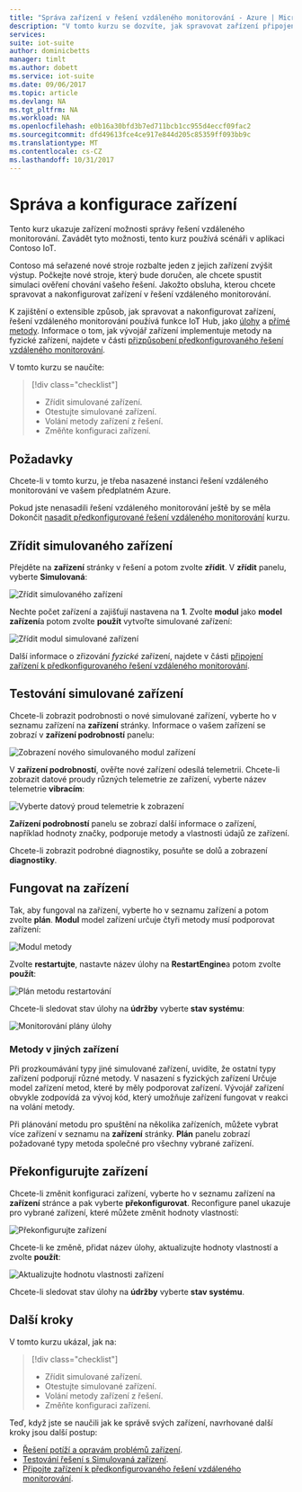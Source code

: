 ```yaml
---
title: "Správa zařízení v řešení vzdáleného monitorování - Azure | Microsoft Docs"
description: "V tomto kurzu se dozvíte, jak spravovat zařízení připojená k řešení vzdáleného monitorování."
services: 
suite: iot-suite
author: dominicbetts
manager: timlt
ms.author: dobett
ms.service: iot-suite
ms.date: 09/06/2017
ms.topic: article
ms.devlang: NA
ms.tgt_pltfrm: NA
ms.workload: NA
ms.openlocfilehash: e0b16a30bfd3b7ed711bcb1cc955d4eccf09fac2
ms.sourcegitcommit: dfd49613fce4ce917e844d205c85359ff093bb9c
ms.translationtype: MT
ms.contentlocale: cs-CZ
ms.lasthandoff: 10/31/2017
---
```

# <a name="manage-and-configure-your-devices"></a>Správa a konfigurace zařízení

Tento kurz ukazuje zařízení možnosti správy řešení vzdáleného monitorování. Zavádět tyto možnosti, tento kurz používá scénáři v aplikaci Contoso IoT.

Contoso má seřazené nové stroje rozbalte jeden z jejich zařízení zvýšit výstup. Počkejte nové stroje, který bude doručen, ale chcete spustit simulaci ověření chování vašeho řešení. Jakožto obsluha, kterou chcete spravovat a nakonfigurovat zařízení v řešení vzdáleného monitorování.

K zajištění o extensible způsob, jak spravovat a nakonfigurovat zařízení, řešení vzdáleného monitorování používá funkce IoT Hub, jako [úlohy](../iot-hub/iot-hub-devguide-jobs.md) a [přímé metody](../iot-hub/iot-hub-devguide-direct-methods.md). Informace o tom, jak vývojář zařízení implementuje metody na fyzické zařízení, najdete v části [přizpůsobení předkonfigurovaného řešení vzdáleného monitorování](iot-suite-remote-monitoring-customize.md).

V tomto kurzu se naučíte:

>[!div class="checklist"]
> * Zřídit simulované zařízení.
> * Otestujte simulované zařízení.
> * Volání metody zařízení z řešení.
> * Změňte konfiguraci zařízení.

## <a name="prerequisites"></a>Požadavky

Chcete-li v tomto kurzu, je třeba nasazené instanci řešení vzdáleného monitorování ve vašem předplatném Azure.

Pokud jste nenasadili řešení vzdáleného monitorování ještě by se měla Dokončit [nasadit předkonfigurované řešení vzdáleného monitorování](iot-suite-remote-monitoring-deploy.md) kurzu.

## <a name="provision-a-simulated-device"></a>Zřídit simulovaného zařízení

Přejděte na **zařízení** stránky v řešení a potom zvolte **zřídit**. V **zřídit** panelu, vyberte **Simulovaná**:

![Zřídit simulovaného zařízení](media/iot-suite-remote-monitoring-manage/devicesprovision.png)

Nechte počet zařízení a zajišťují nastavena na **1**. Zvolte **modul** jako **model zařízení**a potom zvolte **použít** vytvořte simulované zařízení:

![Zřídit modul simulované zařízení](media/iot-suite-remote-monitoring-manage/devicesprovisionengine.png)

Další informace o zřizování *fyzické* zařízení, najdete v části [připojení zařízení k předkonfigurovaného řešení vzdáleného monitorování](iot-suite-connecting-devices-node.md).

## <a name="test-the-simulated-device"></a>Testování simulované zařízení

Chcete-li zobrazit podrobnosti o nové simulované zařízení, vyberte ho v seznamu zařízení na **zařízení** stránky. Informace o vašem zařízení se zobrazí v **zařízení podrobností** panelu:

![Zobrazení nového simulovaného modul zařízení](media/iot-suite-remote-monitoring-manage/devicesviewnew.png)

V **zařízení podrobností**, ověřte nové zařízení odesílá telemetrii. Chcete-li zobrazit datové proudy různých telemetrie ze zařízení, vyberte název telemetrie **vibracím**:

![Vyberte datový proud telemetrie k zobrazení](media/iot-suite-remote-monitoring-manage/devicesvibration.png)

**Zařízení podrobností** panelu se zobrazí další informace o zařízení, například hodnoty značky, podporuje metody a vlastnosti údajů ze zařízení.

Chcete-li zobrazit podrobné diagnostiky, posuňte se dolů a zobrazení **diagnostiky**.

## <a name="act-on-a-device"></a>Fungovat na zařízení

Tak, aby fungoval na zařízení, vyberte ho v seznamu zařízení a potom zvolte **plán**. **Modul** model zařízení určuje čtyři metody musí podporovat zařízení:

![Modul metody](media/iot-suite-remote-monitoring-manage/devicesmethods.png)

Zvolte **restartujte**, nastavte název úlohy na **RestartEngine**a potom zvolte **použít**:

![Plán metodu restartování](media/iot-suite-remote-monitoring-manage/devicesrestartengine.png)

Chcete-li sledovat stav úlohy na **údržby** vyberte **stav systému**:

![Monitorování plány úlohy](media/iot-suite-remote-monitoring-manage/maintenancerestart.png)

### <a name="methods-in-other-devices"></a>Metody v jiných zařízení

Při prozkoumávání typy jiné simulované zařízení, uvidíte, že ostatní typy zařízení podporují různé metody. V nasazení s fyzických zařízení Určuje model zařízení metod, které by měly podporovat zařízení. Vývojář zařízení obvykle zodpovídá za vývoj kód, který umožňuje zařízení fungovat v reakci na volání metody.

Při plánování metodu pro spuštění na několika zařízeních, můžete vybrat více zařízení v seznamu na **zařízení** stránky. **Plán** panelu zobrazí požadované typy metoda společné pro všechny vybrané zařízení.

## <a name="reconfigure-a-device"></a>Překonfigurujte zařízení

Chcete-li změnit konfiguraci zařízení, vyberte ho v seznamu zařízení na **zařízení** stránce a pak vyberte **překonfigurovat**. Reconfigure panel ukazuje pro vybrané zařízení, které můžete změnit hodnoty vlastností:

![Překonfigurujte zařízení](media/iot-suite-remote-monitoring-manage/devicesreconfigure.png)

Chcete-li ke změně, přidat název úlohy, aktualizujte hodnoty vlastností a zvolte **použít**:

![Aktualizujte hodnotu vlastnosti zařízení](media/iot-suite-remote-monitoring-manage/devicesreconfigurephysical.png)

Chcete-li sledovat stav úlohy na **údržby** vyberte **stav systému**.

## <a name="next-steps"></a>Další kroky

V tomto kurzu ukázal, jak na:

<!-- Repeat task list from intro -->
>[!div class="checklist"]
> * Zřídit simulované zařízení.
> * Otestujte simulované zařízení.
> * Volání metody zařízení z řešení.
> * Změňte konfiguraci zařízení.

Teď, když jste se naučili jak ke správě svých zařízení, navrhované další kroky jsou další postup:

* [Řešení potíží a opravám problémů zařízení](iot-suite-remote-monitoring-maintain.md).
* [Testování řešení s Simulovaná zařízení](iot-suite-remote-monitoring-test.md).
* [Připojte zařízení k předkonfigurovaného řešení vzdáleného monitorování](iot-suite-connecting-devices-node.md).

<!-- Next tutorials in the sequence -->